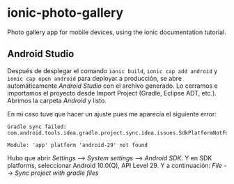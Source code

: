 # ionic-photo-gallery
Photo gallery app for mobile devices, using the ionic documentation tutorial.

## Android Studio

Después de desplegar el comando `ionic build`, `ionic cap add android` y `ionic cap open android` para deployar a producción, se abre automáticamente *Android Studio* con el archivo generado. Lo cerramos e importamos el proyecto desde Import Project (Gradle, Eclipse ADT, etc.). Abrimos la carpeta *Android* y listo.

En mi caso tuve que hacer un ajuste pues me aparecía el siguiente error: 

~~~
Gradle sync failed: com.android.tools.idea.gradle.project.sync.idea.issues.SdkPlatformNotFoundException:

Module: 'app' platform 'android-29' not found
~~~

Hubo que abrir *Settings* --> *System settings* --> *Android SDK*. Y en SDK platforms, seleccionar Android 10.0(Q), API Level 29. Y a continuación: *File* --> *Sync project with gradle files*

